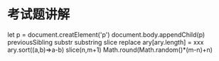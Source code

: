 # 考试题讲解
let  p = document.creatElement('p')
document.body.appendChild(p)
previousSibling
substr  substring  slice  replace
ary[ary.length] = xxx
ary.sort((a,b)=>a-b)
slice(n,m+1)
Math.round(Math.random()*(m-n)+n)